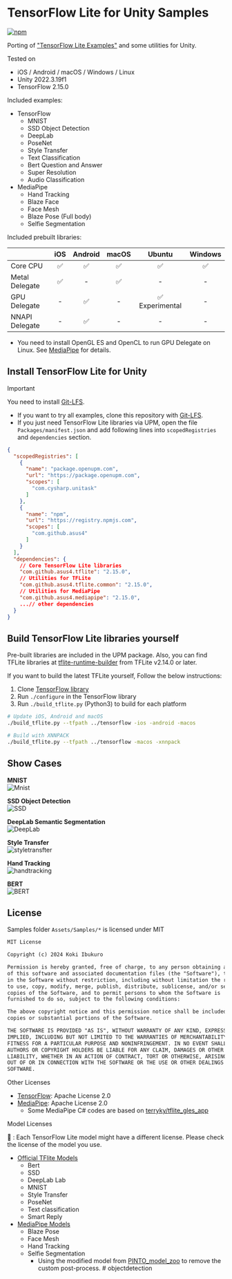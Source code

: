 # TensorFlow Lite for Unity Samples

[![npm](https://img.shields.io/npm/v/com.github.asus4.tflite?label=npm)](https://www.npmjs.com/package/com.github.asus4.tflite)

Porting of ["TensorFlow Lite Examples"](https://www.tensorflow.org/lite/examples) and some utilities for Unity.

Tested on  

- iOS / Android / macOS / Windows / Linux
- Unity 2022.3.19f1
- TensorFlow 2.15.0

Included examples:

- TensorFlow
  - MNIST
  - SSD Object Detection
  - DeepLab
  - PoseNet
  - Style Transfer
  - Text Classification
  - Bert Question and Answer
  - Super Resolution
  - Audio Classification
- MediaPipe
  - Hand Tracking
  - Blaze Face
  - Face Mesh
  - Blaze Pose (Full body)
  - Selfie Segmentation

Included prebuilt libraries:

| | iOS | Android | macOS | Ubuntu | Windows |
|---|:---:|:---:|:---:|:---:|:---:|
| Core CPU |✅|✅|✅|✅|✅|
| Metal Delegate |✅| - |✅| - | - |
| GPU Delegate | - |✅| - | ✅ Experimental | - |
| NNAPI Delegate | - |✅| - | - | - |

- You need to install OpenGL ES and OpenCL to run GPU Delegate on Linux. See [MediaPipe](https://google.github.io/mediapipe/getting_started/gpu_support.html#opengl-es-setup-on-linux-desktop) for details.

## Install TensorFlow Lite for Unity

> [!IMPORTANT]  
> You need to install [Git-LFS](https://git-lfs.github.com/).

- If you want to try all examples, clone this repository with [Git-LFS](https://git-lfs.github.com/).
- If you just need TensorFlow Lite libraries via UPM, open the file `Packages/manifest.json` and add following lines into `scopedRegistries` and `dependencies` section.

```json
{
  "scopedRegistries": [
    {
      "name": "package.openupm.com",
      "url": "https://package.openupm.com",
      "scopes": [
        "com.cysharp.unitask"
      ]
    },
    {
      "name": "npm",
      "url": "https://registry.npmjs.com",
      "scopes": [
        "com.github.asus4"
      ]
    }
  ],
  "dependencies": {
    // Core TensorFlow Lite libraries
    "com.github.asus4.tflite": "2.15.0",
    // Utilities for TFLite
    "com.github.asus4.tflite.common": "2.15.0",
    // Utilities for MediaPipe
    "com.github.asus4.mediapipe": "2.15.0",
    ...// other dependencies
  }
}
```

## Build TensorFlow Lite libraries yourself

Pre-built libraries are included in the UPM package. Also, you can find TFLite libraries at [tflite-runtime-builder](https://github.com/DeNA/tflite-runtime-builder/releases) from TFLite v2.14.0 or later.

If you want to build the latest TFLite yourself, Follow the below instructions:

1. Clone [TensorFlow library](https://github.com/tensorflow/tensorflow/)
2. Run `./configure` in the TensorFlow library
3. Run `./build_tflite.py` (Python3) to build for each platform

  ```sh
  # Update iOS, Android and macOS
  ./build_tflite.py --tfpath ../tensorflow -ios -android -macos

  # Build with XNNPACK
  ./build_tflite.py --tfpath ../tensorflow -macos -xnnpack
  ```

## Show Cases

__MNIST__  
![Mnist](https://imgur.com/yi2MtCF.gif)

__SSD Object Detection__  
![SSD](https://imgur.com/Omeatqc.gif)

__DeepLab Semantic Segmentation__  
![DeepLab](https://imgur.com/tH1Z8NG.gif)

__Style Transfer__  
![styletransfter](https://i.imgur.com/SOLMjZi.gif)

__Hand Tracking__  
![handtracking](https://user-images.githubusercontent.com/357497/89078175-28179780-d384-11ea-8a35-8b48a31aa52d.gif)

__BERT__  
![BERT](https://user-images.githubusercontent.com/357497/89077837-6496c380-d383-11ea-96f8-a5ae6e61d603.png)

## License

Samples folder `Assets/Samples/*` is licensed under MIT

```markdown
MIT License

Copyright (c) 2024 Koki Ibukuro

Permission is hereby granted, free of charge, to any person obtaining a copy
of this software and associated documentation files (the "Software"), to deal
in the Software without restriction, including without limitation the rights
to use, copy, modify, merge, publish, distribute, sublicense, and/or sell
copies of the Software, and to permit persons to whom the Software is
furnished to do so, subject to the following conditions:

The above copyright notice and this permission notice shall be included in all
copies or substantial portions of the Software.

THE SOFTWARE IS PROVIDED "AS IS", WITHOUT WARRANTY OF ANY KIND, EXPRESS OR
IMPLIED, INCLUDING BUT NOT LIMITED TO THE WARRANTIES OF MERCHANTABILITY,
FITNESS FOR A PARTICULAR PURPOSE AND NONINFRINGEMENT. IN NO EVENT SHALL THE
AUTHORS OR COPYRIGHT HOLDERS BE LIABLE FOR ANY CLAIM, DAMAGES OR OTHER
LIABILITY, WHETHER IN AN ACTION OF CONTRACT, TORT OR OTHERWISE, ARISING FROM,
OUT OF OR IN CONNECTION WITH THE SOFTWARE OR THE USE OR OTHER DEALINGS IN THE
SOFTWARE.
```

Other Licenses

- [TensorFlow](https://github.com/tensorflow/tensorflow/blob/master/LICENSE): Apache License 2.0
- [MediaPipe](https://github.com/google/mediapipe/blob/master/LICENSE): Apache License 2.0
  - Some MediaPipe C# codes are based on [terryky/tflite_gles_app](https://github.com/terryky/tflite_gles_app)

Model Licenses

📌 : Each TensorFlow Lite model might have a different license. Please check the license of the model you use.

- [Official TFlite Models](https://www.tensorflow.org/lite/examples)
  - Bert
  - SSD
  - DeepLab Lab
  - MNIST
  - Style Transfer
  - PoseNet
  - Text classification
  - Smart Reply
- [MediaPipe Models](https://github.com/google/mediapipe)
  - Blaze Pose
  - Face Mesh
  - Hand Tracking
  - Selfie Segmentation
    - Using the modified model from [PINTO_model_zoo](https://github.com/PINTO0309/PINTO_model_zoo) to remove the custom post-process.
#   o b j e c t d e t e c t i o n  
 